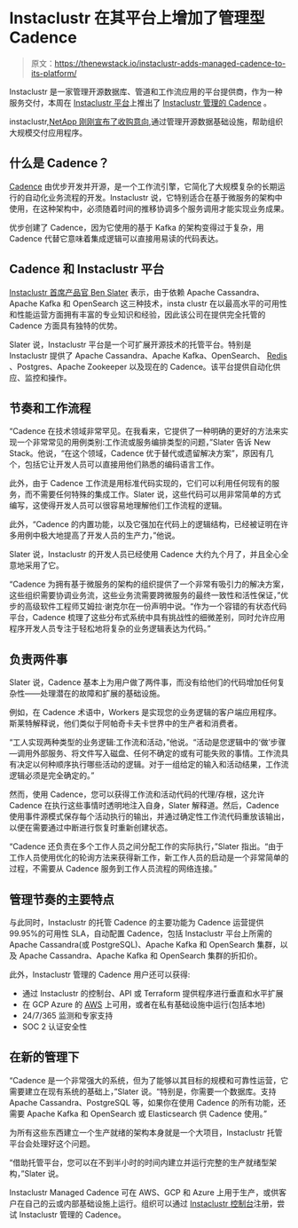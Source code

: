 # Instaclustr 在其平台上增加了管理型 Cadence

> 原文：<https://thenewstack.io/instaclustr-adds-managed-cadence-to-its-platform/>

Instaclustr 是一家管理开源数据库、管道和工作流应用的平台提供商，作为一种服务交付，本周在 [Instaclustr 平台](https://www.instaclustr.com/platform/)上推出了 [Instaclustr 管理的 Cadence](https://www.instaclustr.com/platform/managed-cadence/) 。

instaclustr,[NetApp 刚刚宣布了收购意向](https://www.netapp.com/newsroom/press-releases/news-rel-20220407-656381/),通过管理开源数据基础设施，帮助组织大规模交付应用程序。

## 什么是 Cadence？

[Cadence](https://cadenceworkflow.io/) 由优步开发并开源，是一个工作流引擎，它简化了大规模复杂的长期运行的自动化业务流程的开发。Instaclustr 说，它特别适合在基于微服务的架构中使用，在这种架构中，必须随着时间的推移协调多个服务调用才能实现业务成果。

优步创建了 Cadence，因为它使用的基于 Kafka 的架构变得过于复杂，用 Cadence 代替它意味着集成逻辑可以直接用易读的代码表达。

## Cadence 和 Instaclustr 平台

[Instaclustr 首席产品官 Ben Slater](https://www.linkedin.com/in/ben-slater-2720562/?originalSubdomain=au) 表示，由于依赖 Apache Cassandra、Apache Kafka 和 OpenSearch 这三种技术，insta clustr 在以最高水平的可用性和性能运营方面拥有丰富的专业知识和经验，因此该公司在提供完全托管的 Cadence 方面具有独特的优势。

Slater 说，Instaclustr 平台是一个可扩展开源技术的托管平台。特别是 Instaclustr 提供了 Apache Cassandra、Apache Kafka、OpenSearch、 [Redis](https://redis.com/?utm_content=inline-mention) 、Postgres、Apache Zookeeper 以及现在的 Cadence。该平台提供自动化供应、监控和操作。

## 节奏和工作流程

“Cadence 在技术领域非常罕见。在我看来，它提供了一种明确的更好的方法来实现一个非常常见的用例类别:工作流或服务编排类型的问题，”Slater 告诉 New Stack。他说，“在这个领域，Cadence 优于替代或遗留解决方案”，原因有几个，包括它让开发人员可以直接用他们熟悉的编码语言工作。

此外，由于 Cadence 工作流是用标准代码实现的，它们可以利用任何现有的服务，而不需要任何特殊的集成工作。Slater 说，这些代码可以用非常简单的方式编写，这使得开发人员可以很容易地理解他们工作流程的逻辑。

此外，“Cadence 的内置功能，以及它强加在代码上的逻辑结构，已经被证明在许多用例中极大地提高了开发人员的生产力，”他说。

Slater 说，Instaclustr 的开发人员已经使用 Cadence 大约九个月了，并且全心全意地采用了它。

“Cadence 为拥有基于微服务的架构的组织提供了一个非常有吸引力的解决方案，这些组织需要协调业务流，这些业务流需要跨微服务的最终一致性和活性保证，”优步的高级软件工程师艾姆拉·谢克尔在一份声明中说。“作为一个容错的有状态代码平台，Cadence 梳理了这些分布式系统中具有挑战性的细微差别，同时允许应用程序开发人员专注于轻松地将复杂的业务逻辑表达为代码。”

## 负责两件事

Slater 说，Cadence 基本上为用户做了两件事，而没有给他们的代码增加任何复杂性——处理潜在的故障和扩展的基础设施。

例如，在 Cadence 术语中，Workers 是实现您的业务逻辑的客户端应用程序。斯莱特解释说，他们类似于阿帕奇卡夫卡世界中的生产者和消费者。

“工人实现两种类型的业务逻辑:工作流和活动，”他说。“活动是您逻辑中的‘做’步骤—调用外部服务、将文件写入磁盘、任何不确定的或有可能失败的事情。工作流具有决定以何种顺序执行哪些活动的逻辑。对于一组给定的输入和活动结果，工作流逻辑必须是完全确定的。”

然而，使用 Cadence，您可以获得工作流和活动代码的代理/存根，这允许 Cadence 在执行这些事情时透明地注入自身，Slater 解释道。然后，Cadence 使用事件源模式保存每个活动执行的输出，并通过确定性工作流代码重放该输出，以便在需要通过中断进行恢复时重新创建状态。

“Cadence 还负责在多个工作人员之间分配工作的实际执行，”Slater 指出。“由于工作人员使用优化的轮询方法来获得新工作，新工作人员的启动是一个非常简单的过程，不需要从 Cadence 服务到工作人员流程的网络连接。”

## 管理节奏的主要特点

与此同时，Instaclustr 的托管 Cadence 的主要功能为 Cadence 运营提供 99.95%的可用性 SLA，自动配置 Cadence，包括 Instaclustr 平台上所需的 Apache Cassandra(或 PostgreSQL)、Apache Kafka 和 OpenSearch 集群，以及 Apache Cassandra、Apache Kafka 和 OpenSearch 集群的折扣价。

此外，Instaclustr 管理的 Cadence 用户还可以获得:

*   通过 Instaclustr 的控制台、API 或 Terraform 提供程序进行垂直和水平扩展
*   在 GCP Azure 的 [AWS](https://aws.amazon.com/?utm_content=inline-mention) 上可用，或者在私有基础设施中运行(包括本地)
*   24/7/365 监测和专家支持
*   SOC 2 认证安全性

## 在新的管理下

“Cadence 是一个非常强大的系统，但为了能够以其目标的规模和可靠性运营，它需要建立在现有系统的基础上，”Slater 说。“特别是，你需要一个数据库。支持 Apache Cassandra、PostgreSQL 等，如果你在使用 Cadence 的所有功能，还需要 Apache Kafka 和 OpenSearch 或 Elasticsearch 供 Cadence 使用。”

为所有这些东西建立一个生产就绪的架构本身就是一个大项目，Instaclustr 托管平台会处理好这个问题。

“借助托管平台，您可以在不到半小时的时间内建立并运行完整的生产就绪型架构，”Slater 说。

Instaclustr Managed Cadence 可在 AWS、GCP 和 Azure 上用于生产，或供客户在自己的云或内部基础设施上运行。组织可以通过 [Instaclustr 控制台](https://console2.instaclustr.com/signup)注册，尝试 Instaclustr 管理的 Cadence。

<svg xmlns:xlink="http://www.w3.org/1999/xlink" viewBox="0 0 68 31" version="1.1"><title>Group</title> <desc>Created with Sketch.</desc></svg>